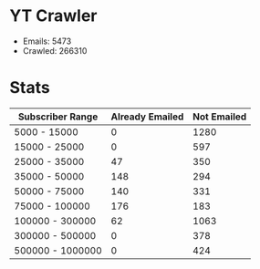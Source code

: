 # YT Crawler
- Emails: 5473
- Crawled: 266310

# Stats
| Subscriber Range  | Already Emailed | Not Emailed |
|-------|-------|-------|
| 5000 - 15000 | 0 | 1280 |
| 15000 - 25000 | 0 | 597 |
| 25000 - 35000 | 47 | 350 |
| 35000 - 50000 | 148 | 294 |
| 50000 - 75000 | 140 | 331 |
| 75000 - 100000 | 176 | 183 |
| 100000 - 300000 | 62 | 1063 |
| 300000 - 500000 | 0 | 378 |
| 500000 - 1000000 | 0 | 424 |
